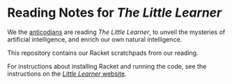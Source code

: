 # Reading Notes for *The Little Learner*

We the [anticodians](https://anticodians.org) are reading *The Little Learner*, to unveil the mysteries of artificial intelligence, and enrich our own natural intelligence.

This repository contains our Racket scratchpads from our reading.

For instructions about installing Racket and running the code, see the instructions on the [*Little Learner* website](https://www.thelittlelearner.com/#TheCode).
